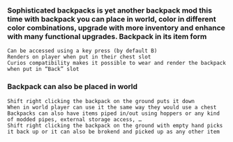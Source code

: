### Sophisticated backpacks is yet another backpack mod this time with backpack you can place in world, color in different color combinations, upgrade with more inventory and enhance with many functional upgrades. Backpack in its item form

    Can be accessed using a key press (by default B)
    Renders on player when put in their chest slot
    Curios compatibility makes it possible to wear and render the backpack when put in “Back” slot

### Backpack can also be placed in world

    Shift right clicking the backpack on the ground puts it down
    When in world player can use it the same way they would use a chest
    Backpacks can also have items piped in/out using hoppers or any kind of modded pipes, external storage access, …
    Shift right clicking the backpack on the ground with empty hand picks it back up or it can also be brokend and picked up as any other item
